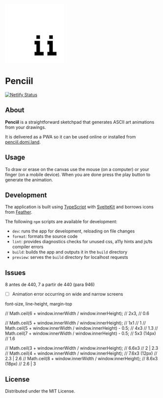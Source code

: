 ![logo](static/pwa-192x192.png)

# Penciil

[![Netlify Status](https://api.netlify.com/api/v1/badges/6d7c222a-5ee9-4896-9e47-245bd07ba87a/deploy-status)](https://app.netlify.com/sites/penciil/deploys)

## About

**Penciil** is a straightforward sketchpad that generates ASCII art animations from your drawings.

It is delivered as a PWA so it can be used online or installed from [penciil.domi.land](https://penciil.domi.land/).

## Usage

To draw or erase on the canvas use the mouse (on a computer) or your finger (on a mobile device). When you are done press the play button to generate the animation.

## Development

The application is built using [TypeScript](https://www.typescriptlang.org/) with [SvelteKit](https://kit.svelte.dev/) and borrows icons from [Feather](https://feathericons.com/).

The following `npm` scripts are available for development:

- `dev`: runs the app for development, reloading on file changes
- `format`: formats the source code
- `lint`: provides diagnostics checks for unused css, a11y hints and js/ts compiler errors
- `build`: builds the app and outputs it in the `build` directory
- `preview`: serves the `build` directory for localhost requests

## Issues

8 antes de 440, 7 a partir de 440 (para 946)

- [ ] Animation error occurring on wide and narrow screens

font-size, line-height, margin-top

// Math.ceil(6 + window.innerWidth / window.innerHeight); // 2x3, // 0.6

// Math.ceil(5 + window.innerWidth / window.innerHeight); // 1x1 // 1
// Math.ceil(5 + window.innerWidth / window.innerHeight) - 0.5; // 4x3 // 1.3
// Math.ceil(7 + window.innerWidth / window.innerHeight) - 0.5; // 5x3 (14px) // 1.6

// Math.ceil(3 + window.innerWidth / window.innerHeight); // 6.6x3 // 2 | 2.3
// Math.ceil(4 + window.innerWidth / window.innerHeight); // 7.6x3 (12px) // 2.3 | 2.6
// Math.ceil(8 + window.innerWidth / window.innerHeight); // 8.6x3 (18px) // 2.6 | 3

## License

Distributed under the MIT License.

